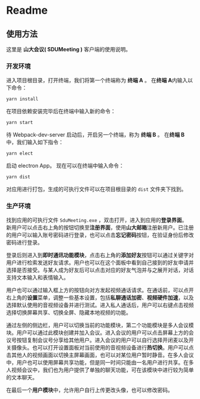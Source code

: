 # Readme

## 使用方法

这里是 **山大会议( SDUMeeting )** 客户端的使用说明。

### 开发环境

进入项目根目录，打开终端，我们将第一个终端称为 **终端 A** 。
在**终端 A**内输入以下命令：

```bash
yarn install
```

在项目依赖安装完毕后在终端中输入新的命令：

```bash
yarn start
```

待 Webpack-dev-server 启动后，开启另一个终端，称为 **终端 B** 。
在**终端 B**中，我们输入如下指令：

```bash
yarn elect
```

启动 electron App。
现在可以在终端中输入命令：

```bash
yarn dist
```

对应用进行打包，生成的可执行文件可以在项目根目录的 `dist` 文件夹下找到。

### 生产环境

找到应用的可执行文件 `SduMeeting.exe` ，双击打开，进入到应用的**登录界面**。
新用户可以点击右上角的按钮切换至**注册界面**，使用**山大邮箱**注册新用户。已注册的用户可以输入账号密码进行登录，也可以点击**忘记密码**按钮，在验证身份后修改密码进行登录。

登录后则进入到**即时通讯功能模块**，点击右上角的**添加好友**按钮可以通过关键字对用户进行检索发送好友请求。用户也可以在这个面板中看到自己接到的好友申请并选择是否接受。与某人成为好友后可以点击对应的好友气泡并与之展开对话，对话支持文本输入和表情输入。

用户也可以通过输入框上方的按钮向对方发起视频通话请求。在通话前，可以点开右上角的**设置**菜单，调整一些基本设置，包括**私聊通话加密**、**视频硬件加速**，以及选择默认使用的音视频设备并进行测试。进入私人通话后，用户可以右键点击视频选择切换屏幕共享、切换全屏、隐藏本地视频的功能。

通过左侧的侧边栏，用户可以切换当前的功能模块，第二个功能模块是多人会议模块。用户可以通过此模块创建并加入会议。进入会议的用户可以点击屏幕上方的会议号按钮复制会议号分享给其他用户。进入会议的用户可以自行选择开闭麦以及开关摄像头。也可以打开设置面板对当前使用的音视频设备进行**热切换**。用户可以点击其他人的视频画面以切换主屏幕画面，也可以对某位用户暂时静音。在多人会议中，用户也可以使用屏幕共享功能，但是同一时间只能由一名用户进行共享。在多人视频会议中，我们也为用户提供了单独的聊天功能，可在该模块中进行较为简单的文本聊天。

在最后一个**用户模块**中，允许用户自行上传更改头像，也可以修改密码。
